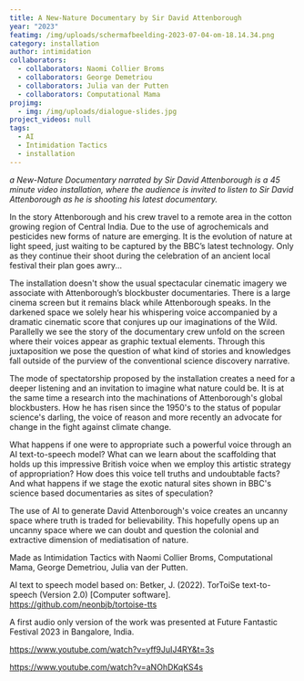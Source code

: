 ```yaml
---
title: A New-Nature Documentary by Sir David Attenborough
year: "2023"
featimg: /img/uploads/scherm­afbeelding-2023-07-04-om-18.14.34.png
category: installation
author: intimidation
collaborators:
  - collaborators: Naomi Collier Broms
  - collaborators: George Demetriou
  - collaborators: Julia van der Putten
  - collaborators: Computational Mama
projimg:
  - img: /img/uploads/dialogue-slides.jpg
project_videos: null
tags:
  - AI
  - Intimidation Tactics
  - installation
---
```


_a New-Nature Documentary narrated by Sir David Attenborough is a 45 minute video installation, where the audience is invited to listen to Sir David Attenborough as he is shooting his latest documentary._

In the story Attenborough and his crew travel to a remote area in the cotton growing region of Central India. Due to the use of agrochemicals and pesticides new forms of nature are emerging. It is the evolution of nature at light speed, just waiting to be captured by the BBC’s latest technology. Only as they continue their shoot during the celebration of an ancient local festival their plan goes awry...

The installation doesn't show the usual spectacular cinematic imagery we associate with Attenborough’s blockbuster documentaries. There is a large cinema screen but it remains black while Attenborough speaks. In the darkened space we solely hear his whispering voice accompanied by a dramatic cinematic score that conjures up our imaginations of the Wild. Parallelly we see the story of the documentary crew unfold on the screen where their voices appear as graphic textual elements. Through this juxtaposition we pose the question of what kind of stories and knowledges fall outside of the purview of the conventional science discovery narrative.

The mode of spectatorship proposed by the installation creates a need for a deeper listening and an invitation to imagine what nature could be. It is at the same time a research into the machinations of Attenborough's global blockbusters. How he has risen since the 1950's to the status of popular science's darling, the voice of reason and more recently an advocate for change in the fight against climate change.

What happens if one were to appropriate such a powerful voice through an AI text-to-speech model? What can we learn about the scaffolding that holds up this impressive British voice when we employ this artistic strategy of appropriation? How does this voice tell truths and undoubtable facts? A﻿nd what happens if we stage the exotic natural sites shown in BBC's science based documentaries as sites of speculation?

The use of AI to generate David Attenborough's voice creates an uncanny space where truth is traded for believability. This hopefully opens up an uncanny space where we can doubt and question the colonial and extractive dimension of mediatisation of nature.

Made as Intimidation Tactics with Naomi Collier Broms, Computational Mama, George Demetriou, Julia van der Putten.

A﻿I text to speech model based on: Betker, J. (2022). TorToiSe text-to-speech (Version 2.0) \[Computer software]. https://github.com/neonbjb/tortoise-tts

A﻿ first audio only version of the work was presented at Future Fantastic Festival 2023 in Bangalore, India.

https://www.youtube.com/watch?v=yff9JuIJ4RY&t=3s

https://www.youtube.com/watch?v=aNOhDKqKS4s
